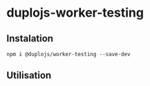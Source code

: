 # duplojs-worker-testing

## Instalation
```
npm i @duplojs/worker-testing --save-dev
```

## Utilisation